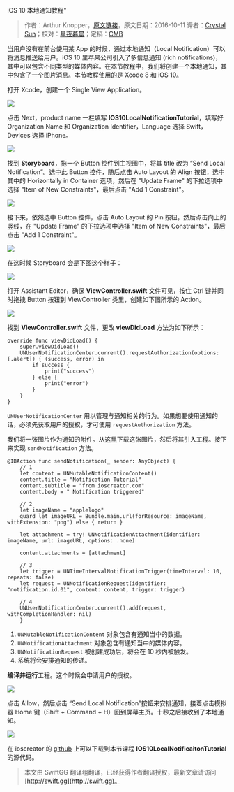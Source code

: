 iOS 10 本地通知教程"

> 作者：Arthur Knopper，[原文链接](https://www.ioscreator.com/tutorials/local-notification-tutorial-ios10)，原文日期：2016-10-11
> 译者：[Crystal Sun](http://www.jianshu.com/users/7a2d2cc38444/latest_articles)；校对：[星夜暮晨](http://www.jianshu.com/users/ef1058d2d851)；定稿：[CMB](https://github.com/chenmingbiao)
  









当用户没有在前台使用某 App 的时候，通过本地通知（Local Notification）可以将消息推送给用户。iOS 10 里苹果公司引入了多信息通知 (rich notifications)，其中可以包含不同类型的媒体内容。在本节教程中，我们将创建一个本地通知，其中包含了一个图片消息。本节教程使用的是 Xcode 8 和 iOS 10。



打开 Xcode，创建一个 Single View Application。

![](https://swift.gg/img/articles/local-notification-tutorial-ios10/format=750w1500172091.55)

点击 Next，product name 一栏填写 **IOS10LocalNotificationTutorial**，填写好 Organization Name 和 Organization Identifier，Language 选择 Swift，Devices 选择 iPhone。

![](https://swift.gg/img/articles/local-notification-tutorial-ios10/format=750w1500172092.76)

找到 **Storyboard**，拖一个 Button 控件到主视图中，将其 title 改为 “Send Local Notification”。选中此 Button 控件，随后点击 Auto Layout 的 Align 按钮，选中其中的 Horizontally in Container 选项，然后在 "Update Frame" 的下拉选项中选择 "Item of New Constraints"，最后点击 "Add 1 Constraint"。

![](https://swift.gg/img/articles/local-notification-tutorial-ios10/format=300w1500172093.68)

接下来，依然选中 Button 控件，点击 Auto Layout 的 Pin 按钮，然后点击向上的竖线，在 "Update Frame" 的下拉选项中选择 "Item of New Constraints"，最后点击 "Add 1 Constraint"。

![](https://swift.gg/img/articles/local-notification-tutorial-ios10/format=300w1500172094.22)

在这时候 Storyboard 会是下图这个样子：

![](https://swift.gg/img/articles/local-notification-tutorial-ios10/format=500w1500172096.79)

打开 Assistant Editor，确保 **ViewController.swift** 文件可见，按住 Ctrl 键并同时拖拽 Button 按钮到 ViewController 类里，创建如下图所示的 Action。

![](https://swift.gg/img/articles/local-notification-tutorial-ios10/format=300w1500172097.26) 

找到 **ViewController.swift** 文件，更改 **viewDidLoad** 方法为如下所示：

    
    override func viewDidLoad() {
        super.viewDidLoad()  
        UNUserNotificationCenter.current().requestAuthorization(options: [.alert]) { (success, error) in
            if success {
                print("success")
            } else {
                print("error")
            }
        }
    }
`UNUserNotificationCenter` 用以管理与通知相关的行为。如果想要使用通知的话，必须先获取用户的授权，才可使用 `requestAuthorization` 方法。

我们将一张图片作为通知的附件。从[这里](https://www.ioscreator.com/s/applelogo-flg3.png)下载这张图片，然后将其引入工程。接下来实现 `sendNotification` 方法。

    
    @IBAction func sendNotification(_ sender: AnyObject) {
        // 1
        let content = UNMutableNotificationContent()
        content.title = "Notification Tutorial"
        content.subtitle = "from ioscreator.com"
        content.body = " Notification triggered"
        
        // 2
        let imageName = "applelogo"
        guard let imageURL = Bundle.main.url(forResource: imageName, withExtension: "png") else { return }
            
        let attachment = try! UNNotificationAttachment(identifier: imageName, url: imageURL, options: .none)
            
        content.attachments = [attachment]
        
        // 3
        let trigger = UNTimeIntervalNotificationTrigger(timeInterval: 10, repeats: false)
        let request = UNNotificationRequest(identifier: "notification.id.01", content: content, trigger: trigger)
        
        // 4  
        UNUserNotificationCenter.current().add(request, withCompletionHandler: nil)
        }

1. `UNMutableNotificationContent` 对象包含有通知当中的数据。
2. `UNNotificationAttachment` 对象包含有通知当中的媒体内容。
3. `UNNotificationRequest` 被创建成功后，将会在 10 秒内被触发。
4. 系统将会安排通知的传递。

**编译并运行**工程。这个时候会申请用户的授权。

![](https://swift.gg/img/articles/local-notification-tutorial-ios10/format=500w1500172098.67)

点击 Allow，然后点击 “Send Local Notification”按钮来安排通知，接着点击模拟器 Home 键（Shift + Command + H）回到屏幕主页。十秒之后接收到了本地通知。

![](https://swift.gg/img/articles/local-notification-tutorial-ios10/format=500w1500172099.96)

在 ioscreator 的 [github](https://github.com/ioscreator/ioscreator) 上可以下载到本节课程 **IOS10LocalNotificaitonTutorial** 的源代码。
> 本文由 SwiftGG 翻译组翻译，已经获得作者翻译授权，最新文章请访问 [http://swift.gg](http://swift.gg)。
